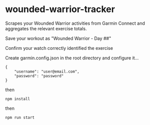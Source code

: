 # wounded-warrior-tracker
Scrapes your Wounded Warrior activities from Garmin Connect and aggregates the relevant exercise totals.

Save your workout as "Wounded Warrior - Day ##"

Confirm your watch correctly identified the exercise

Create garmin.config.json in the root directory and configure it...

```
{
	"username": "user@email.com",
	"password": "password"
}
```

then
```
npm install
```
then
```
npm run start
```